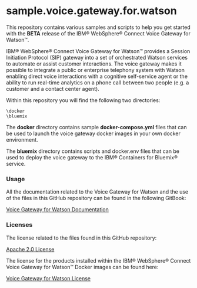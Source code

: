 # sample.voice.gateway.for.watson

This repository contains various samples and scripts to help you get started with the **BETA** release of the IBM&reg; WebSphere&reg; Connect Voice Gateway for Watson&trade;.

IBM&reg; WebSphere&reg; Connect Voice Gateway for Watson&trade; provides a Session Initiation Protocol (SIP) gateway into a set of orchestrated Watson services to automate or assist customer interactions. The voice gateway makes it possible to integrate a public or enterprise telephony system with Watson enabling direct voice interactions with a cognitive self-service agent or the ability to run real-time analytics on a phone call between two people (e.g.  a customer and a contact center agent).

Within this repository you will find the following two directories:

```
\docker
\bluemix
```
The **docker** directory contains sample **docker-compose.yml** files that can be used to launch the voice gateway docker images in your own docker environment.

The **bluemix** directory contains scripts and docker.env files that can be used to deploy the voice gateway to the IBM&reg; Containers for Bluemix&reg; service.

### Usage
All the documentation related to the Voice Gateway for Watson and the use of the files in this GitHub repository can be found in the following GitBook:

[Voice Gateway for Watson Documentation](https://cjcarpen.gitbooks.io/voice-gateway-for-watson/content/)

### Licenses
The license related to the files found in this GitHub repository:

[Apache 2.0 License](https://github.com/WASdev/sample.voice.gateway.for.watson/blob/master/LICENSE)

The license for the products installed within the IBM&reg; WebSphere&reg; Connect Voice Gateway for Watson&trade; Docker images can be found here:

[Voice Gateway for Watson License](https://raw.githubusercontent.com/WASdev/gitbook.voice.gateway.for.watson/master/la-license/LA_en.txt)
